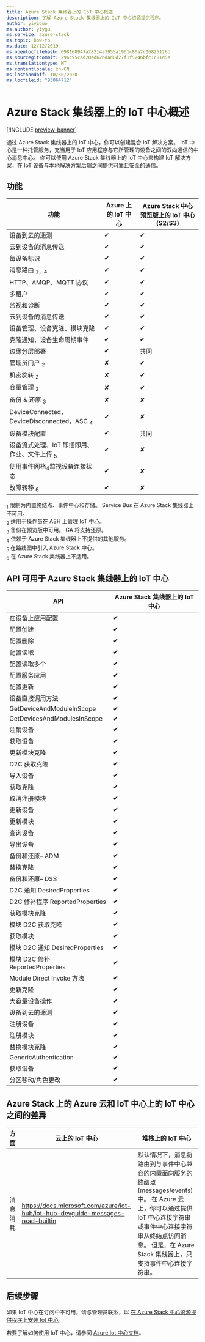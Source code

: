 ```yaml
---
title: Azure Stack 集线器上的 IoT 中心概述
description: 了解 Azure Stack 集线器上的 IoT 中心资源提供程序。
author: yiyiguo
ms.author: yiygu
ms.service: azure-stack
ms.topic: how-to
ms.date: 12/12/2019
ms.openlocfilehash: 098168947a28214a3955a1961c80a2c06825126b
ms.sourcegitcommit: 296c95cad20ed62bdad0d27f1f5246bfc1c81d5e
ms.translationtype: MT
ms.contentlocale: zh-CN
ms.lasthandoff: 10/30/2020
ms.locfileid: "93064712"
---
```

# <a name="overview-of-iot-hub-on-azure-stack-hub"></a>Azure Stack 集线器上的 IoT 中心概述

[!INCLUDE [preview-banner](../includes/iot-hub-preview.md)]

通过 Azure Stack 集线器上的 IoT 中心，你可以创建混合 IoT 解决方案。 IoT 中心是一种托管服务，充当用于 IoT 应用程序与它所管理的设备之间的双向通信的中心消息中心。 你可以使用 Azure Stack 集线器上的 IoT 中心来构建 IoT 解决方案，在 IoT 设备与本地解决方案后端之间提供可靠且安全的通信。

## <a name="features"></a>功能

| 功能 | Azure 上的 IoT 中心 | Azure Stack 中心预览版上的 IoT 中心 (S2/S3)  |
|-|-|-|
|设备到云的遥测| ✔ | ✔ |
|云到设备的消息传送| ✔ | ✔ |
|每设备标识| ✔ | ✔ |
|消息路由 <sub>1</sub><sub>，4</sub>| ✔ | ✔ |
|HTTP、AMQP、MQTT 协议| ✔ | ✔ |
|多租户| ✔ | ✔ |
|监视和诊断| ✔ | ✔ |
|云到设备的消息传送| ✔ | ✔ |
|设备管理、设备克隆、模块克隆| ✔ | ✔ |
|克隆通知，设备生命周期事件| ✔ | ✔ |
|边缘分层部署| ✔ | 共同 |
|管理员门户 <sub>2</sub>| ✘ | ✔ |
|机密旋转 <sub>2</sub>| ✘ | ✔ |
|容量管理 <sub>2</sub>| ✘ | ✔ |
|备份 & 还原 <sub>3</sub>| ✘ | ✘ |
|DeviceConnected，DeviceDisconnected，ASC <sub>4</sub>| ✔ | ✘ |
|设备模块配置| ✔ | 共同 |
|设备流式处理、IoT 即插即用、作业、文件上传 <sub>5</sub>| ✔ | ✘ |
|使用事件网格<sub>4</sub>监视设备连接状态| ✔ | ✘ |
|故障转移 <sub>6</sub>| ✔ | ✘ |

<sub>1</sub> 限制为内置终结点、事件中心和存储。 Service Bus 在 Azure Stack 集线器上不可用。  
<sub>2</sub> 适用于操作员在 ASH 上管理 IoT 中心。  
<sub>3</sub> 备份在预览版中可用。 GA 将支持还原。  
<sub>4</sub> 依赖于 Azure Stack 集线器上不提供的其他服务。  
<sub>5</sub> 在路线图中引入 Azure Stack 中心。  
<sub>6</sub> 在 Azure Stack 集线器上不适用。  

## <a name="api-available-for-iot-hub-on-azure-stack-hub"></a>API 可用于 Azure Stack 集线器上的 IoT 中心

|API|Azure Stack 集线器上的 IoT 中心|
|-|-|
|在设备上应用配置| ✔ |
| 配置创建 | ✔ |
| 配置删除 | ✔ |
| 配置读取 | ✔ |
|配置读取多个| ✔ |
|配置服务应用|  ✔ |
|配置更新|  ✔ |
|设备直接调用方法|  ✔ |
|GetDeviceAndModuleInScope|  ✔ |
|GetDevicesAndModulesInScope| ✔ |
|注销设备| ✔ |
|获取设备| ✔ |
|更新模块克隆| ✔ |
|D2C 获取克隆| ✔ |
|导入设备| ✔ |
|获取克隆| ✔ |
|取消注册模块| ✔ |
|更新设备| ✔ |
|更新模块| ✔ |
|查询设备| ✔ |
|导出设备| ✔ |
|备份和还原– ADM| ✔ |
|替换克隆| ✔ |
|备份和还原– DSS| ✔ |
|D2C 通知 DesiredProperties| ✔ |
|D2C 修补程序 ReportedProperties| ✔ |
|获取模块克隆| ✔ |
|模块 D2C 获取克隆| ✔ |
|获取模块| ✔ |
|模块 D2C 通知 DesiredProperties| ✔ |
|模块 D2C 修补 ReportedProperties| ✔ |
|Module Direct Invoke 方法| ✔ |
|更新克隆| ✔ |
|大容量设备操作| ✔ |
|设备到云的遥测| ✔ |
|注册设备| ✔ |
|注册模块| ✔ |
|替换模块克隆| ✔ |
|GenericAuthentication| ✔ |
|获取设备| ✔ |
|分区移动/角色更改| ✔ |

## <a name="differences-between-iot-hub-on-azure-cloud-and-iot-hub-on-azure-stack"></a>Azure Stack 上的 Azure 云和 IoT 中心上的 IoT 中心之间的差异

| 方面 | 云上的 IoT 中心 | 堆栈上的 IoT 中心 |
|-|-|-|
| 消息消耗 | https://docs.microsoft.com/azure/iot-hub/iot-hub-devguide-messages-read-builtin |默认情况下，消息将路由到与事件中心兼容的内置面向服务的终结点 (messages/events) 中。 在 Azure 云上，你可以通过提供 IoT 中心连接字符串或事件中心连接字符串从终结点访问消息。 但是，在 Azure Stack 集线器上，只支持事件中心连接字符串。 |

## <a name="next-steps"></a>后续步骤

如果 IoT 中心在订阅中不可用，请与管理员联系，以 [在 Azure Stack 中心资源提供程序上安装 Iot 中心](../operator/iot-hub-rp-overview.md)。

若要了解如何使用 IoT 中心，请参阅 [Azure Iot 中心文档](/azure/iot-hub/)。

